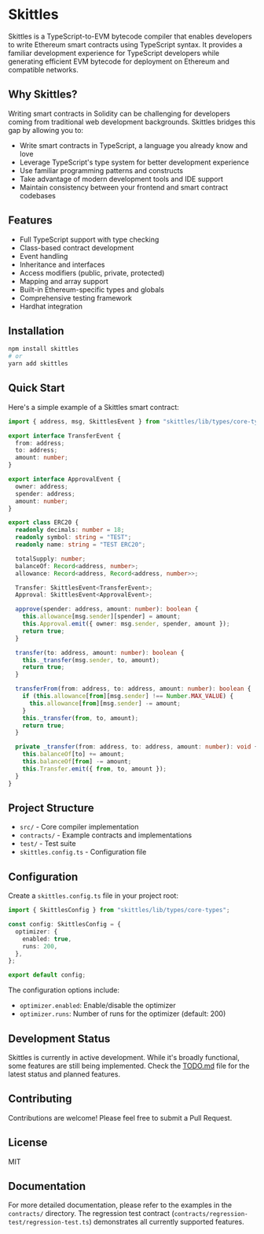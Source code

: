 # Skittles

Skittles is a TypeScript-to-EVM bytecode compiler that enables developers to write Ethereum smart contracts using TypeScript syntax. It provides a familiar development experience for TypeScript developers while generating efficient EVM bytecode for deployment on Ethereum and compatible networks.

## Why Skittles?

Writing smart contracts in Solidity can be challenging for developers coming from traditional web development backgrounds. Skittles bridges this gap by allowing you to:

- Write smart contracts in TypeScript, a language you already know and love
- Leverage TypeScript's type system for better development experience
- Use familiar programming patterns and constructs
- Take advantage of modern development tools and IDE support
- Maintain consistency between your frontend and smart contract codebases

## Features

- Full TypeScript support with type checking
- Class-based contract development
- Event handling
- Inheritance and interfaces
- Access modifiers (public, private, protected)
- Mapping and array support
- Built-in Ethereum-specific types and globals
- Comprehensive testing framework
- Hardhat integration

## Installation

```bash
npm install skittles
# or
yarn add skittles
```

## Quick Start

Here's a simple example of a Skittles smart contract:

```typescript
import { address, msg, SkittlesEvent } from "skittles/lib/types/core-types";

export interface TransferEvent {
  from: address;
  to: address;
  amount: number;
}

export interface ApprovalEvent {
  owner: address;
  spender: address;
  amount: number;
}

export class ERC20 {
  readonly decimals: number = 18;
  readonly symbol: string = "TEST";
  readonly name: string = "TEST ERC20";

  totalSupply: number;
  balanceOf: Record<address, number>;
  allowance: Record<address, Record<address, number>>;

  Transfer: SkittlesEvent<TransferEvent>;
  Approval: SkittlesEvent<ApprovalEvent>;

  approve(spender: address, amount: number): boolean {
    this.allowance[msg.sender][spender] = amount;
    this.Approval.emit({ owner: msg.sender, spender, amount });
    return true;
  }

  transfer(to: address, amount: number): boolean {
    this._transfer(msg.sender, to, amount);
    return true;
  }

  transferFrom(from: address, to: address, amount: number): boolean {
    if (this.allowance[from][msg.sender] !== Number.MAX_VALUE) {
      this.allowance[from][msg.sender] -= amount;
    }
    this._transfer(from, to, amount);
    return true;
  }

  private _transfer(from: address, to: address, amount: number): void {
    this.balanceOf[to] += amount;
    this.balanceOf[from] -= amount;
    this.Transfer.emit({ from, to, amount });
  }
}
```

## Project Structure

- `src/` - Core compiler implementation
- `contracts/` - Example contracts and implementations
- `test/` - Test suite
- `skittles.config.ts` - Configuration file

## Configuration

Create a `skittles.config.ts` file in your project root:

```typescript
import { SkittlesConfig } from "skittles/lib/types/core-types";

const config: SkittlesConfig = {
  optimizer: {
    enabled: true,
    runs: 200,
  },
};

export default config;
```

The configuration options include:

- `optimizer.enabled`: Enable/disable the optimizer
- `optimizer.runs`: Number of runs for the optimizer (default: 200)

## Development Status

Skittles is currently in active development. While it's broadly functional, some features are still being implemented. Check the [TODO.md](TODO.md) file for the latest status and planned features.

## Contributing

Contributions are welcome! Please feel free to submit a Pull Request.

## License

MIT

## Documentation

For more detailed documentation, please refer to the examples in the `contracts/` directory. The regression test contract (`contracts/regression-test/regression-test.ts`) demonstrates all currently supported features.
